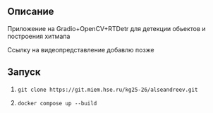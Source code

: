 ## Описание

Приложение на Gradio+OpenCV+RTDetr для детекции обьектов и построения хитмапа

Ссылку на видеопредставление добавлю позже

## Запуск

1. ```git clone https://git.miem.hse.ru/kg25-26/alseandreev.git```

2. ```docker compose up --build```